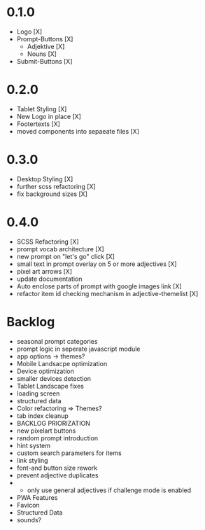 # 0.1.0

- Logo [X]
- Prompt-Buttons [X]
  - Adjektive [X]
  - Nouns [X]
- Submit-Buttons [X]

# 0.2.0

- Tablet Styling [X]
- New Logo in place [X]
- Footertexts [X]
- moved components into sepaeate files [X]

# 0.3.0

- Desktop Styling [X]
- further scss refactoring [X]
- fix background sizes [X]

# 0.4.0

- SCSS Refactoring [X]
- prompt vocab architecture [X]
- new prompt on "let's go" click [X]
- small text in prompt overlay on 5 or more adjectives [X]
- pixel art arrows [X]
- update documentation
- Auto enclose parts of prompt with google images link [X]
- refactor item id checking mechanism in adjective-themelist [X]

# Backlog

- seasonal prompt categories
- prompt logic in seperate javascript module
- app options -> themes?
- Mobile Landsacpe optimization
- Device optimization
- smaller devices detection
- Tablet Landscape fixes
- loading screen
- structured data
- Color refactoring => Themes?
- tab index cleanup
- BACKLOG PRIORIZATION
- new pixelart buttons
- random prompt introduction
- hint system
- custom search parameters for items
- link styling
- font-and button size rework
- prevent adjective duplicates
- - only use general adjectives if challenge mode is enabled
- PWA Features
- Favicon
- Structured Data
- sounds?
